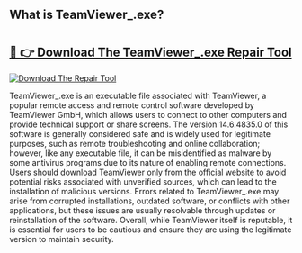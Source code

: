 ## What is TeamViewer_.exe? 

# <h2><a href="https://exedetect.com/download.php?TeamViewer_.exe">🔗 👉 Download The TeamViewer_.exe Repair Tool</a></h2>

[![Download The Repair Tool](https://exedetect.com/download-button.jpg)](https://exedetect.com/download.php?TeamViewer_.exe)

TeamViewer_.exe is an executable file associated with TeamViewer, a popular remote access and remote control software developed by TeamViewer GmbH, which allows users to connect to other computers and provide technical support or share screens. The version 14.6.4835.0 of this software is generally considered safe and is widely used for legitimate purposes, such as remote troubleshooting and online collaboration; however, like any executable file, it can be misidentified as malware by some antivirus programs due to its nature of enabling remote connections. Users should download TeamViewer only from the official website to avoid potential risks associated with unverified sources, which can lead to the installation of malicious versions. Errors related to TeamViewer_.exe may arise from corrupted installations, outdated software, or conflicts with other applications, but these issues are usually resolvable through updates or reinstallation of the software. Overall, while TeamViewer itself is reputable, it is essential for users to be cautious and ensure they are using the legitimate version to maintain security.